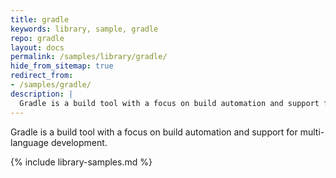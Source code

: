 ```yaml
---
title: gradle
keywords: library, sample, gradle
repo: gradle
layout: docs
permalink: /samples/library/gradle/
hide_from_sitemap: true
redirect_from:
- /samples/gradle/
description: |
  Gradle is a build tool with a focus on build automation and support for multi-language development.
---
```


Gradle is a build tool with a focus on build automation and support for multi-language development.


{% include library-samples.md %}
